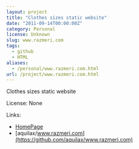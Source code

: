 ```yaml
---
layout: project
title: "Clothes sizes static website"
date: "2011-09-14T00:00:00Z"
category: Personal
license: Unknown
slug: www.razmeri.com
tags:
  - github
  - HTML
aliases:
  - /personal/www.razmeri.com.html
url: /project/www.razmeri.com.html
---
```


Clothes sizes static website

License: None

Links:

* [HomePage](http://www.razmeri.com)
* [aquilax/www.razmeri.com](https://github.com/aquilax/www.razmeri.com)
